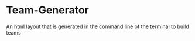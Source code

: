 # Team-Generator
An html layout that is generated in the command line of the terminal to build teams
